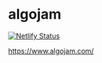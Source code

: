 # algojam

[![Netlify Status](https://api.netlify.com/api/v1/badges/f3ad648a-87c1-4249-8c6d-59be28edc2ef/deploy-status)](https://app.netlify.com/sites/admiring-kilby-c6ee10/deploys)

https://www.algojam.com/
